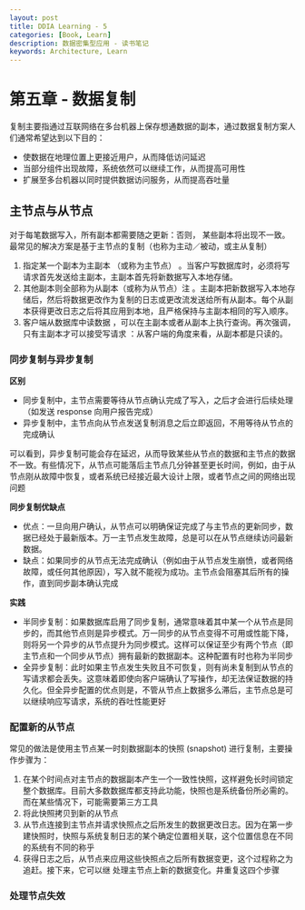 ```yaml
---
layout: post
title: DDIA Learning - 5
categories: [Book, Learn]
description: 数据密集型应用 - 读书笔记
keywords: Architecture, Learn
---
```


# 第五章 - 数据复制

复制主要指通过互联网络在多台机器上保存想通数据的副本，通过数据复制方案人们通常希望达到以下目的：

* 使数据在地理位置上更接近用户，从而降低访问延迟
* 当部分组件出现故障，系统依然可以继续工作，从而提高可用性
* 扩展至多台机器以同时提供数据访问服务，从而提高吞吐量

## 主节点与从节点

对于每笔数据写入，所有副本都需要随之更新：否则， 某些副本将出现不一致。最常见的解决方案是基于主节点的复制（也称为主动／被动，或主从复制）

1. 指定某一个副本为主副本 （或称为主节点） 。当客户写数据库时，必须将写请求首先发送给主副本，主副本首先将新数据写入本地存储。
2. 其他副本则全部称为从副本（或称为从节点）注 。主副本把新数据写入本地存储后，然后将数据更改作为复制的日志或更改流发送给所有从副本。每个从副本获得更改日志之后将其应用到本地，且严格保持与主副本相同的写入顺序。
3. 客户端从数据库中读数据 ，可以在主副本或者从副本上执行查询。再次强调，只有主副本才可以接受写请求 ：从客户端的角度来看，从副本都是只读的。

### 同步复制与异步复制

**区别**

* 同步复制中，主节点需要等待从节点确认完成了写入，之后才会进行后续处理（如发送 response 向用户报告完成）
* 异步复制中，主节点向从节点发送复制消息之后立即返回，不用等待从节点的完成确认

可以看到，异步复制可能会存在延迟，从而导致某些从节点的数据和主节点的数据不一致。有些情况下，从节点可能落后主节点几分钟甚至更长时间，例如，由于从节点刚从故障中恢复，或者系统已经接近最大设计上限，或者节点之间的网络出现问题

**同步复制优缺点**

* 优点：一旦向用户确认，从节点可以明确保证完成了与主节点的更新同步，数据已经处于最新版本。万一主节点发生故障，总是可以在从节点继续访问最新数据。
* 缺点：如果同步的从节点无法完成确认（例如由于从节点发生崩愤，或者网络故障，或任何其他原因），写入就不能视为成功。主节点会阻塞其后所有的操作，直到同步副本确认完成

**实践**

* 半同步复制：如果数据库启用了同步复制，通常意味着其中某一个从节点是同步的，而其他节点则是异步模式。万一同步的从节点变得不可用或性能下降，则将另一个异步的从节点提升为同步模式。这样可以保证至少有两个节点（即主节点和一个同步从节点）拥有最新的数据副本。这种配置有时也称为半同步
* 全异步复制：此时如果主节点发生失败且不可恢复，则有尚未复制到从节点的写请求都会丢失。这意味着即使向客户端确认了写操作，却无法保证数据的持久化。但全异步配置的优点则是，不管从节点上数据多么滞后，主节点总是可以继续响应写请求，系统的吞吐性能更好

### 配置新的从节点

常见的做法是使用主节点某一时刻数据副本的快照 (snapshot) 进行复制，主要操作步骤为：

1. 在某个时间点对主节点的数据副本产生一个一致性快照，这样避免长时间锁定整个数据库。目前大多数数据库都支持此功能，快照也是系统备份所必需的。而在某些情况下，可能需要第三方工具
2. 将此快照拷贝到新的从节点
3. 从节点连接到主节点并请求快照点之后所发生的数据更改日志。因为在第一步建快照时，快照与系统复制日志的某个确定位置相关联，这个位置信息在不同的系统有不同的称乎
4. 获得日志之后，从节点来应用这些快照点之后所有数据变更，这个过程称之为追赶。接下来，它可以继 处理主节点上新的数据变化。井重复这四个步骤

### 处理节点失效

